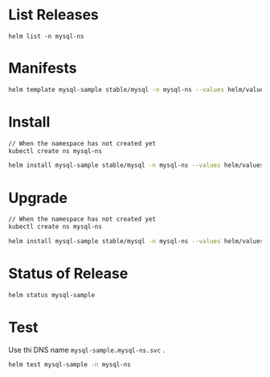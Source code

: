 # List Releases

```
helm list -n mysql-ns
```

# Manifests

```sh
helm template mysql-sample stable/mysql -n mysql-ns --values helm/values/mysql/values.yaml --output-dir helm/values/mysql
```

# Install

```sh
// When the namespace has not created yet
kubectl create ns mysql-ns

helm install mysql-sample stable/mysql -n mysql-ns --values helm/values/mysql/values.yaml
```

# Upgrade

```sh
// When the namespace has not created yet
kubectl create ns mysql-ns

helm install mysql-sample stable/mysql -n mysql-ns --values helm/values/mysql/values.yaml
```

# Status of Release

```sh
helm status mysql-sample
```

# Test

Use thi DNS name `mysql-sample.mysql-ns.svc` .

```sh
helm test mysql-sample -n mysql-ns
```
